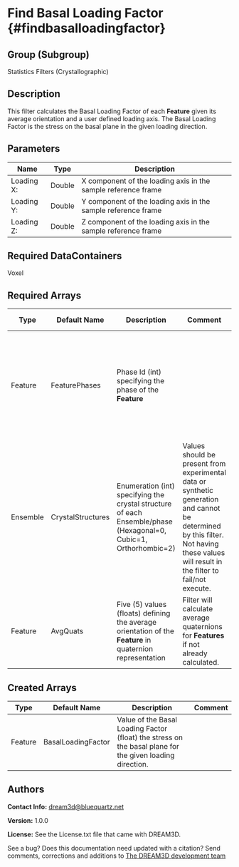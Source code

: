 Find Basal Loading Factor {#findbasalloadingfactor}
======

## Group (Subgroup) ##
Statistics Filters (Crystallographic)

## Description ##
This filter calculates the Basal Loading Factor of each **Feature** given its average orientation and a user defined loading axis.  The Basal Loading Factor is the stress on the basal plane in the given loading direction.

## Parameters ##

| Name | Type | Description |
|------|------| ----------- |
| Loading X: | Double | X component of the loading axis in the sample reference frame |
| Loading Y: | Double | Y component of the loading axis in the sample reference frame |
| Loading Z: | Double | Z component of the loading axis in the sample reference frame |

## Required DataContainers ##

Voxel

## Required Arrays ##

| Type | Default Name | Description | Comment | Filters Known to Create Data |
|------|--------------|-------------|---------|-----|
| Feature | FeaturePhases | Phase Id (int) specifying the phase of the **Feature**| | Find Feature Phases (Generic), Read Feature Info File (IO), Pack Primary Phases (SyntheticBuilding), Insert Precipitate Phases (SyntheticBuilding), Establish Matrix Phase (SyntheticBuilding) |
| Ensemble | CrystalStructures | Enumeration (int) specifying the crystal structure of each Ensemble/phase (Hexagonal=0, Cubic=1, Orthorhombic=2) | Values should be present from experimental data or synthetic generation and cannot be determined by this filter. Not having these values will result in the filter to fail/not execute. | Read H5Ebsd File (IO), Read Ensemble Info File (IO), Initialize Synthetic Volume (SyntheticBuilding) |
| Feature | AvgQuats | Five (5) values (floats) defining the average orientation of the **Feature** in quaternion representation | Filter will calculate average quaternions for **Features** if not already calculated. | Find Feature Average Orientations (Statistics) |

## Created Arrays ##

| Type | Default Name | Description | Comment |
|------|--------------|-------------|---------|
| Feature | BasalLoadingFactor | Value of the Basal Loading Factor (float) the stress on the basal plane for the given loading direction. |

## Authors ##

**Contact Info:** dream3d@bluequartz.net

**Version:** 1.0.0

**License:**  See the License.txt file that came with DREAM3D.




See a bug? Does this documentation need updated with a citation? Send comments, corrections and additions to [The DREAM3D development team](mailto:dream3d@bluequartz.net?subject=Documentation%20Correction)

